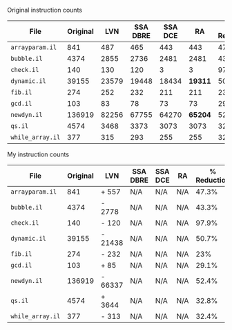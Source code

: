 Original instruction counts

| File            | Original | LVN   | SSA DBRE | SSA DCE | RA        | % Reduction |
| -               | -        | -     | -        | -       | -         | -           |
|`arrayparam.il`  |841       |487    | 465      | 443     | 443       | 47.3%       |
|`bubble.il`      |4374      |2855   | 2736     | 2481    | 2481      | 43.3%       |
|`check.il`       |140       |130    | 120      | 3       | 3         | 97.9%       |
|`dynamic.il`     |39155     |23579  | 19448    | 18434   | **19311** | 50.7%       |
|`fib.il`         |274       |252    | 232      | 211     | 211       | 23%         |
|`gcd.il`         |103       |83     | 78       | 73      | 73        | 29.1%       |
|`newdyn.il`      |136919    |82256  | 67755    | 64270   | **65204** | 52.4%       |
|`qs.il`          |4574      |3468   | 3373     | 3073    | 3073      | 32.8%       |
|`while_array.il` |377       |315    | 293      | 255     | 255       | 32.4%       |

My instruction counts

| File            | Original | LVN    | SSA DBRE | SSA DCE | RA        | % Reduction |
| -               | -        | -      | -        | -       | -         | -           |
|`arrayparam.il`  |841       |+ 557   | N/A      | N/A     | N/A       | 47.3%       |
|`bubble.il`      |4374      |- 2778  | N/A      | N/A     | N/A       | 43.3%       |
|`check.il`       |140       |- 120   | N/A      | N/A     | N/A       | 97.9%       |
|`dynamic.il`     |39155     |- 21438 | N/A      | N/A     | N/A       | 50.7%       |
|`fib.il`         |274       |- 232   | N/A      | N/A     | N/A       | 23%         |
|`gcd.il`         |103       |+ 85    | N/A      | N/A     | N/A       | 29.1%       |
|`newdyn.il`      |136919    |- 66337 | N/A      | N/A     | N/A       | 52.4%       |
|`qs.il`          |4574      |+ 3644  | N/A      | N/A     | N/A       | 32.8%       |
|`while_array.il` |377       |- 313   | N/A      | N/A     | N/A       | 32.4%       |
